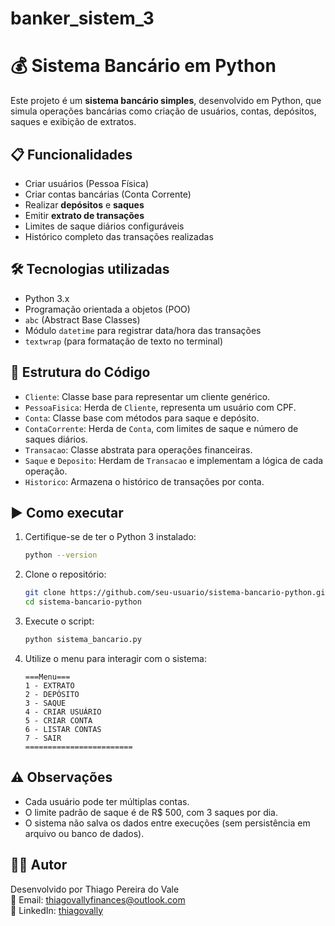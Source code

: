 # banker_sistem_3
# 💰 Sistema Bancário em Python

Este projeto é um **sistema bancário simples**, desenvolvido em Python, que simula operações bancárias como criação de usuários, contas, depósitos, saques e exibição de extratos.

## 📋 Funcionalidades

- Criar usuários (Pessoa Física)
- Criar contas bancárias (Conta Corrente)
- Realizar **depósitos** e **saques**
- Emitir **extrato de transações**
- Limites de saque diários configuráveis
- Histórico completo das transações realizadas

## 🛠️ Tecnologias utilizadas

- Python 3.x
- Programação orientada a objetos (POO)
- `abc` (Abstract Base Classes)
- Módulo `datetime` para registrar data/hora das transações
- `textwrap` (para formatação de texto no terminal)

## 📁 Estrutura do Código

- `Cliente`: Classe base para representar um cliente genérico.
- `PessoaFisica`: Herda de `Cliente`, representa um usuário com CPF.
- `Conta`: Classe base com métodos para saque e depósito.
- `ContaCorrente`: Herda de `Conta`, com limites de saque e número de saques diários.
- `Transacao`: Classe abstrata para operações financeiras.
- `Saque` e `Deposito`: Herdam de `Transacao` e implementam a lógica de cada operação.
- `Historico`: Armazena o histórico de transações por conta.

## ▶️ Como executar

1. Certifique-se de ter o Python 3 instalado:
    ```bash
    python --version
    ```

2. Clone o repositório:
    ```bash
    git clone https://github.com/seu-usuario/sistema-bancario-python.git
    cd sistema-bancario-python
    ```

3. Execute o script:
    ```bash
    python sistema_bancario.py
    ```

4. Utilize o menu para interagir com o sistema:

    ```
    ===Menu===
    1 - EXTRATO
    2 - DEPÓSITO
    3 - SAQUE
    4 - CRIAR USUÁRIO
    5 - CRIAR CONTA
    6 - LISTAR CONTAS
    7 - SAIR
    ========================
    ```

## ⚠️ Observações

- Cada usuário pode ter múltiplas contas.
- O limite padrão de saque é de R$ 500, com 3 saques por dia.
- O sistema não salva os dados entre execuções (sem persistência em arquivo ou banco de dados).



## 👨‍💻 Autor

Desenvolvido por Thiago Pereira do Vale  
📧 Email: [thiagovallyfinances@outlook.com](mailto:thiagovallyfinances@outlook.com)  
💼 LinkedIn: [thiagovally](https://www.linkedin.com/in/thiagovally)
